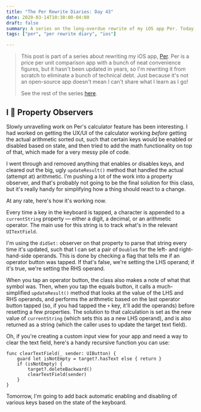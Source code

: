 ```yaml
---
title: "The Per Rewrite Diaries: Day 43"
date: 2020-03-14T10:30:00-04:00
draft: false
summary: A series on the long-overdue rewrite of my iOS app Per. Today, I get basic arithmetic working.
tags: ["per", "per rewrite diary", "ios"]

---
```


> This post is part of a series about rewriting my iOS app, [Per](https://droppedbits.com/apps/per). Per is a price per unit comparison app with a bunch of neat convenience figures, but it hasn't been updated in years, so I'm rewriting it from scratch to eliminate a bunch of technical debt. Just because it's not an open-source app doesn't mean I can't share what I learn as I go!
> 
> See the rest of the series [here](/tags/per-rewrite-diary/).

## I 💖 Property Observers

Slowly unravelling work on Per's calculator feature has been interesting. I had worked on getting the UX/UI of the calculator working _before_ getting the actual arithmetic sorted out, such that certain keys would be enabled or disabled based on state, and then tried to add the math functionality on top of that, which made for a very messy pile of code.

I went through and removed anything that enables or disables keys, and cleared out the big, ugly `updateResult()` method that handled the actual (attempt at) arithmetic. I'm pushing a lot of the work into a property observer, and that's probably not going to be the final solution for this class, but it's really handy for simplifying how a thing should react to a change.

At any rate, here's how it's working now.

Every time a key in the keyboard is tapped, a character is appended to a `currentString` property — either a digit, a decimal, or an arithmetic operator. The main use for this string is to track what's in the relevant `UITextField`.

I'm using the `didSet:` observer on that property to parse that string every time it's updated, such that I can set a pair of `Double`s for the left- and right-hand-side operands. This is done by checking a flag that tells me if an operator button was tapped. If that's false, we're setting the LHS operand; if it's true, we're setting the RHS operand.

When you tap an operator button, the class also makes a note of what that symbol was. Then, when you tap the equals button, it calls a much-simplified `updateResult()` method that looks at the value of the LHS and RHS operands, and performs the arithmetic based on the last operator button tapped (so, if you had tapped the `+` key, it'll add the operands) before resetting a few properties. The solution to that calculation is set as the new value of `currentString` (which sets this as a new LHS operand), and is also returned as a string (which the caller uses to update the target text field).

Oh, if you're creating a custom input view for your app and need a way to clear the text field, here's a handy recursive function you can use:

```
func clearTextField(_ sender: UIButton) {
    guard let isNotEmpty = target?.hasText else { return }
    if (isNotEmpty) {
        target?.deleteBackward()
        clearTextField(sender)
    }
}
```

Tomorrow, I'm going to add back automatic enabling and disabling of various keys based on the state of the keyboard.